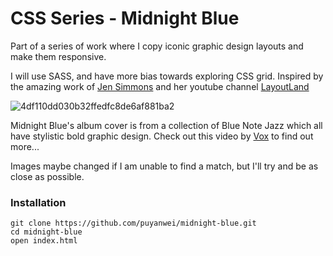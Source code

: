 # CSS Series - Midnight Blue

Part of a series of work where I copy iconic graphic design layouts and make them responsive.

I will use SASS, and have more bias towards exploring CSS grid. Inspired by the amazing work of [Jen Simmons](http://jensimmons.com/) and her youtube channel [LayoutLand](https://www.youtube.com/channel/UC7TizprGknbDalbHplROtag)

![4df110dd030b32ffedfc8de6af881ba2](https://user-images.githubusercontent.com/14803518/49646917-902fa200-fa18-11e8-8437-298dc1eab68b.jpg)

Midnight Blue's album cover is from a collection of Blue Note Jazz which all have stylistic bold graphic design. Check out this video by [Vox](https://youtu.be/KNgA7dDs90E) to find out more...

Images maybe changed if I am unable to find a match, but I'll try and be as close as possible.

### Installation

```
git clone https://github.com/puyanwei/midnight-blue.git
cd midnight-blue
open index.html
```